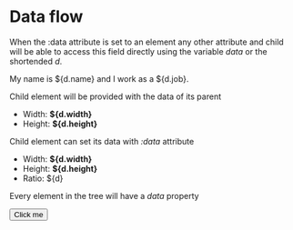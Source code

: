 # Data flow

When the :data attribute is set to an element any other attribute and child will be able to access this field directly using the variable *data* or the shortended *d*.


<i-codepreview>
    <div :data="{name: 'Ahmed Zamil', job: 'Developer'} ">
        My name is ${d.name} and I work as a ${d.job}.
    </div>
</i-codepreview>

 Child element will be provided with the data of its parent

 <i-codepreview>
    <ul :data="screen">
        <li>Width: <b>${d.width}</b></li>
        <li>Height: <b>${d.height}</b></li>
    </ul>
</i-codepreview>

Child element can set its data with *:data* attribute 

 <i-codepreview>
    <ul :data="screen">
        <li>Width: <b>${d.width}</b></li>
        <li>Height: <b>${d.height}</b></li>
        <li :data="d.width / d.height"> Ratio: ${d} </li>
    </ul>
</i-codepreview>

Every element in the tree will have a *data* property 

 <i-codepreview>
    <div :data="new Date()">
        <button onclick="this.innerText = ((new Date) - this.data) + ' milliseconds passed'">
            Click me
        </button>
    </div>
</i-codepreview>

